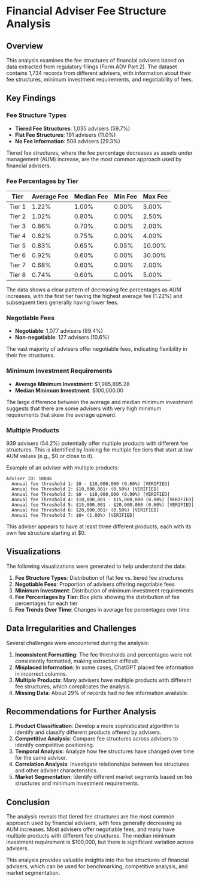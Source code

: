# Financial Adviser Fee Structure Analysis

## Overview

This analysis examines the fee structures of financial advisers based on data extracted from regulatory filings (Form ADV Part 2). The dataset contains 1,734 records from different advisers, with information about their fee structures, minimum investment requirements, and negotiability of fees.

## Key Findings

### Fee Structure Types

- **Tiered Fee Structures**: 1,035 advisers (59.7%)
- **Flat Fee Structures**: 191 advisers (11.0%)
- **No Fee Information**: 508 advisers (29.3%)

Tiered fee structures, where the fee percentage decreases as assets under management (AUM) increase, are the most common approach used by financial advisers.

### Fee Percentages by Tier

| Tier | Average Fee | Median Fee | Min Fee | Max Fee |
|------|-------------|------------|---------|---------|
| Tier 1 | 1.22% | 1.00% | 0.00% | 3.00% |
| Tier 2 | 1.02% | 0.80% | 0.00% | 2.50% |
| Tier 3 | 0.86% | 0.70% | 0.00% | 2.00% |
| Tier 4 | 0.82% | 0.75% | 0.00% | 4.00% |
| Tier 5 | 0.83% | 0.65% | 0.05% | 10.00% |
| Tier 6 | 0.92% | 0.60% | 0.00% | 30.00% |
| Tier 7 | 0.68% | 0.60% | 0.00% | 2.00% |
| Tier 8 | 0.74% | 0.60% | 0.00% | 5.00% |

The data shows a clear pattern of decreasing fee percentages as AUM increases, with the first tier having the highest average fee (1.22%) and subsequent tiers generally having lower fees.

### Negotiable Fees

- **Negotiable**: 1,077 advisers (89.4%)
- **Non-negotiable**: 127 advisers (10.6%)

The vast majority of advisers offer negotiable fees, indicating flexibility in their fee structures.

### Minimum Investment Requirements

- **Average Minimum Investment**: $1,985,895.28
- **Median Minimum Investment**: $100,000.00

The large difference between the average and median minimum investment suggests that there are some advisers with very high minimum requirements that skew the average upward.

### Multiple Products

939 advisers (54.2%) potentially offer multiple products with different fee structures. This is identified by looking for multiple fee tiers that start at low AUM values (e.g., $0 or close to it).

Example of an adviser with multiple products:
```
Adviser ID: 10046
  Annual fee threshold 1: $0 - $10,000,000 (0.60%) [VERIFIED]
  Annual fee Threshold 2: $10,000,001+ (0.50%) [VERIFIED]
  Annual fee Threshold 3: $0 - $10,000,000 (0.90%) [VERIFIED]
  Annual fee Threshold 4: $10,000,001 - $15,000,000 (0.80%) [VERIFIED]
  Annual fee Threshold 5: $15,000,001 - $20,000,000 (0.60%) [VERIFIED]
  Annual fee Threshold 6: $20,000,001+ (0.50%) [VERIFIED]
  Annual fee Threshold 7: $0+ (1.00%) [VERIFIED]
```

This adviser appears to have at least three different products, each with its own fee structure starting at $0.

## Visualizations

The following visualizations were generated to help understand the data:

1. **Fee Structure Types**: Distribution of flat fee vs. tiered fee structures
2. **Negotiable Fees**: Proportion of advisers offering negotiable fees
3. **Minimum Investment**: Distribution of minimum investment requirements
4. **Fee Percentages by Tier**: Box plots showing the distribution of fee percentages for each tier
5. **Fee Trends Over Time**: Changes in average fee percentages over time

## Data Irregularities and Challenges

Several challenges were encountered during the analysis:

1. **Inconsistent Formatting**: The fee thresholds and percentages were not consistently formatted, making extraction difficult.
2. **Misplaced Information**: In some cases, ChatGPT placed fee information in incorrect columns.
3. **Multiple Products**: Many advisers have multiple products with different fee structures, which complicates the analysis.
4. **Missing Data**: About 29% of records had no fee information available.

## Recommendations for Further Analysis

1. **Product Classification**: Develop a more sophisticated algorithm to identify and classify different products offered by advisers.
2. **Competitive Analysis**: Compare fee structures across advisers to identify competitive positioning.
3. **Temporal Analysis**: Analyze how fee structures have changed over time for the same adviser.
4. **Correlation Analysis**: Investigate relationships between fee structures and other adviser characteristics.
5. **Market Segmentation**: Identify different market segments based on fee structures and minimum investment requirements.

## Conclusion

The analysis reveals that tiered fee structures are the most common approach used by financial advisers, with fees generally decreasing as AUM increases. Most advisers offer negotiable fees, and many have multiple products with different fee structures. The median minimum investment requirement is $100,000, but there is significant variation across advisers.

This analysis provides valuable insights into the fee structures of financial advisers, which can be used for benchmarking, competitive analysis, and market segmentation.
